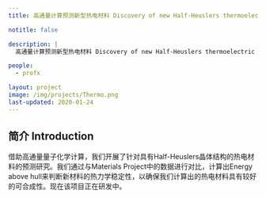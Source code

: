```yaml
---
title: 高通量计算预测新型热电材料 Discovery of new Half-Heuslers thermoelectric materials with high-throughput screening

notitle: false

description: |
  高通量计算预测新型热电材料 Discovery of new Half-Heuslers thermoelectric materials with high-throughput screening

people:
  - profx

layout: project
image: /img/projects/Thermo.png
last-updated: 2020-01-24
---
```


## 简介 Introduction

借助高通量量子化学计算，我们开展了针对具有Half-Heuslers晶体结构的热电材料的预测研究。我们通过与Materials Project中的数据进行对比，计算出Energy above hull来判断新材料的热力学稳定性，以确保我们计算出的热电材料具有较好的可合成性。现在该项目正在研发中。

